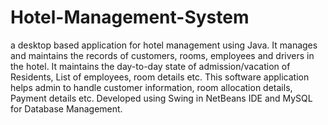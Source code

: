 # Hotel-Management-System
a desktop based application for hotel management using Java. It manages and maintains the records of customers, rooms, employees and drivers in the hotel. It maintains the day-to-day state of admission/vacation of Residents, List of employees, room details etc. This software application helps admin to handle customer information, room allocation details, Payment details etc. Developed using Swing in NetBeans IDE and MySQL for Database Management.
